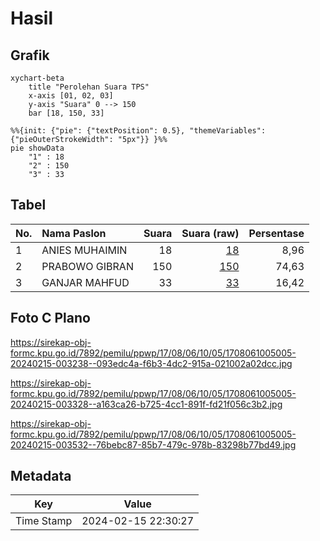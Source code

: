 # Hasil

## Grafik

```mermaid
xychart-beta
    title "Perolehan Suara TPS"
    x-axis [01, 02, 03]
    y-axis "Suara" 0 --> 150
    bar [18, 150, 33]
```

```mermaid
%%{init: {"pie": {"textPosition": 0.5}, "themeVariables": {"pieOuterStrokeWidth": "5px"}} }%%
pie showData
    "1" : 18
    "2" : 150
    "3" : 33
```

## Tabel

| No. | Nama Paslon    | Suara | Suara (raw) | Persentase |
|:--- |:-------------- | -----:| -----------:| ----------:|
| 1   | ANIES MUHAIMIN | 18    | [18][p-1]   | 8,96       |
| 2   | PRABOWO GIBRAN | 150   | [150][p-2]  | 74,63      |
| 3   | GANJAR MAHFUD  | 33    | [33][p-3]   | 16,42      |


[p-1]: https://github.com/gigit-pemilu/pemilu-2024-17-bengkulu/blob/main/pilpres/hitung-suara/sub/17-bengkulu/sub/08-kepahiang/sub/06-kebawetan/sub/1005-tangsi-baru/sub/005-tps/sub/paslon-1.txt
[p-2]: https://github.com/gigit-pemilu/pemilu-2024-17-bengkulu/blob/main/pilpres/hitung-suara/sub/17-bengkulu/sub/08-kepahiang/sub/06-kebawetan/sub/1005-tangsi-baru/sub/005-tps/sub/paslon-2.txt
[p-3]: https://github.com/gigit-pemilu/pemilu-2024-17-bengkulu/blob/main/pilpres/hitung-suara/sub/17-bengkulu/sub/08-kepahiang/sub/06-kebawetan/sub/1005-tangsi-baru/sub/005-tps/sub/paslon-3.txt

## Foto C Plano

https://sirekap-obj-formc.kpu.go.id/7892/pemilu/ppwp/17/08/06/10/05/1708061005005-20240215-003238--093edc4a-f6b3-4dc2-915a-021002a02dcc.jpg

https://sirekap-obj-formc.kpu.go.id/7892/pemilu/ppwp/17/08/06/10/05/1708061005005-20240215-003328--a163ca26-b725-4cc1-891f-fd21f056c3b2.jpg

https://sirekap-obj-formc.kpu.go.id/7892/pemilu/ppwp/17/08/06/10/05/1708061005005-20240215-003532--76bebc87-85b7-479c-978b-83298b77bd49.jpg


## Metadata

| Key        | Value               |
| ---------- | ------------------- |
| Time Stamp | 2024-02-15 22:30:27 |



